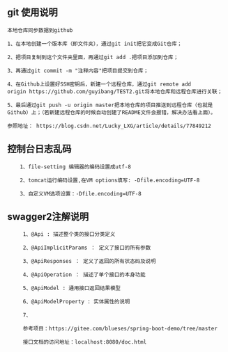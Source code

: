 ## git 使用说明

    本地仓库同步数据到github
    
    1、在本地创建一个版本库（即文件夹），通过git init把它变成Git仓库；
    
    2、把项目复制到这个文件夹里面，再通过git add .把项目添加到仓库；
    
    3、再通过git commit -m "注释内容"把项目提交到仓库；
    
    4、在Github上设置好SSH密钥后，新建一个远程仓库，通过git remote add origin https://github.com/guyibang/TEST2.git将本地仓库和远程仓库进行关联；
    
    5、最后通过git push -u origin master把本地仓库的项目推送到远程仓库（也就是Github）上；（若新建远程仓库的时候自动创建了README文件会报错，解决办法看上面）。

    参照地址： https://blog.csdn.net/Lucky_LXG/article/details/77849212
 

## 控制台日志乱码

        1、file-setting 编辑器的编码设置成utf-8
        
        2、tomcat运行编码设置,在VM options填写: -Dfile.encoding=UTF-8
        
        3、自定义VM选项设置：-Dfile.encoding=UTF-8

## ****swagger2注解说明****
                
         1、@Api : 描述整个类的接口分类定义
         
         2、@ApiImplicitParams ： 定义了接口的所有参数
         
         3、@ApiResponses ： 定义了返回的所有状态码及说明
         
         4、@ApiOperation ： 描述了单个接口的本身功能
         
         5、@ApiModel : 通用接口返回结果模型
         
         6、@ApiModelProperty : 实体属性的说明
         
         7、
         
         参考项目：https://gitee.com/blueses/spring-boot-demo/tree/master
         
         接口文档的访问地址：localhost:8080/doc.html
